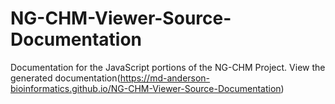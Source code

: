 # NG-CHM-Viewer-Source-Documentation
Documentation for the JavaScript portions of the NG-CHM Project.
View the generated documentation(https://md-anderson-bioinformatics.github.io/NG-CHM-Viewer-Source-Documentation)
